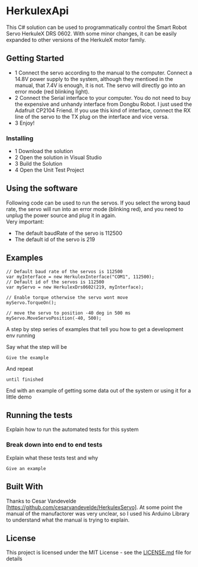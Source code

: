 # HerkulexApi

This C# solution can be used to programmatically control the Smart Robot Servo HerkuleX DRS 0602. 
With some minor changes, it can be easily expanded to other versions of the HerkuleX motor family. 

## Getting Started
* 1 Connect the servo according to the manual to the computer. Connect a 14.8V power supply to the system, although they mentioed in the manual, that 7.4V is enough, it is not. The servo will directly go into an error mode (red blinking light). 
* 2 Connect the Serial interface to your computer. You do not need to buy the expensive and unhandy interface from Dongbu Robot. I just used the Adafruit CP2104 Friend. If you use this kind of interface, connect the RX line of the servo to the TX plug on the interface and vice versa. 
* 3 Enjoy!

### Installing
* 1 Download the solution 
* 2 Open the solution in Visual Studio 
* 3 Build the Solution
* 4 Open the Unit Test Project

## Using the software

Following code can be used to run the servos. 
If you select the wrong baud rate, the servo will run into an error mode (blinking red), and you need to unplug the power source and plug it in again.  
Very important: 
* The default baudRate of the servo is 112500
* The default id of the servo is 219

## Examples

```
// Default baud rate of the servos is 112500
var myInterface = new HerkulexInterface("COM1", 112500);
// Default id of the servos is 112500
var myServo = new HerkulexDrs0602(219, myInterface);

// Enable torque otherwise the servo wont move
myServo.TorqueOn();

// move the servo to position -40 deg in 500 ms
myServo.MoveServoPosition(-40, 500);
```



A step by step series of examples that tell you how to get a development env running

Say what the step will be

```
Give the example
```

And repeat

```
until finished
```

End with an example of getting some data out of the system or using it for a little demo

## Running the tests

Explain how to run the automated tests for this system

### Break down into end to end tests

Explain what these tests test and why

```
Give an example
```


## Built With

Thanks to Cesar Vandevelde [https://github.com/cesarvandevelde/HerkulexServo]. At some point the manual of the manufactorer was very unclear, so I used his Arduino Library to understand what the manual is trying to explain. 

## License

This project is licensed under the MIT License - see the [LICENSE.md](LICENSE.md) file for details


